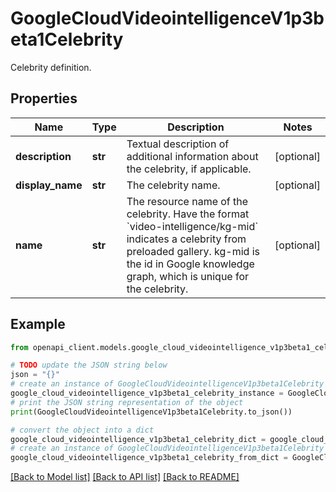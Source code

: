 # GoogleCloudVideointelligenceV1p3beta1Celebrity

Celebrity definition.

## Properties

Name | Type | Description | Notes
------------ | ------------- | ------------- | -------------
**description** | **str** | Textual description of additional information about the celebrity, if applicable. | [optional] 
**display_name** | **str** | The celebrity name. | [optional] 
**name** | **str** | The resource name of the celebrity. Have the format &#x60;video-intelligence/kg-mid&#x60; indicates a celebrity from preloaded gallery. kg-mid is the id in Google knowledge graph, which is unique for the celebrity. | [optional] 

## Example

```python
from openapi_client.models.google_cloud_videointelligence_v1p3beta1_celebrity import GoogleCloudVideointelligenceV1p3beta1Celebrity

# TODO update the JSON string below
json = "{}"
# create an instance of GoogleCloudVideointelligenceV1p3beta1Celebrity from a JSON string
google_cloud_videointelligence_v1p3beta1_celebrity_instance = GoogleCloudVideointelligenceV1p3beta1Celebrity.from_json(json)
# print the JSON string representation of the object
print(GoogleCloudVideointelligenceV1p3beta1Celebrity.to_json())

# convert the object into a dict
google_cloud_videointelligence_v1p3beta1_celebrity_dict = google_cloud_videointelligence_v1p3beta1_celebrity_instance.to_dict()
# create an instance of GoogleCloudVideointelligenceV1p3beta1Celebrity from a dict
google_cloud_videointelligence_v1p3beta1_celebrity_from_dict = GoogleCloudVideointelligenceV1p3beta1Celebrity.from_dict(google_cloud_videointelligence_v1p3beta1_celebrity_dict)
```
[[Back to Model list]](../README.md#documentation-for-models) [[Back to API list]](../README.md#documentation-for-api-endpoints) [[Back to README]](../README.md)


